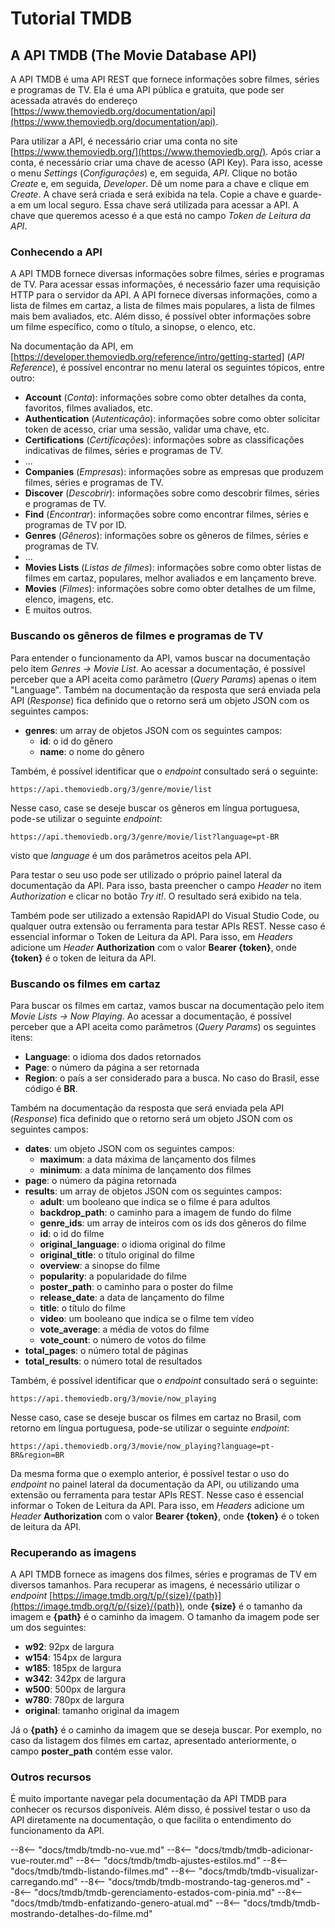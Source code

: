 # Tutorial TMDB

## A API TMDB (The Movie Database API)

A API TMDB é uma API REST que fornece informações sobre filmes, séries e programas de TV. Ela é uma API pública e gratuita, que pode ser acessada através do endereço [https://www.themoviedb.org/documentation/api](https://www.themoviedb.org/documentation/api).

Para utilizar a API, é necessário criar uma conta no site [https://www.themoviedb.org/](https://www.themoviedb.org/). Após criar a conta, é necessário criar uma chave de acesso (API Key). Para isso, acesse o menu _Settings_ (_Configurações_) e, em seguida, _API_. Clique no botão _Create_ e, em seguida, _Developer_. Dê um nome para a chave e clique em _Create_. A chave será criada e será exibida na tela. Copie a chave e guarde-a em um local seguro. Essa chave será utilizada para acessar a API. A chave que queremos acesso é a que está no campo _Token de Leitura da API_.

### Conhecendo a API

A API TMDB fornece diversas informações sobre filmes, séries e programas de TV. Para acessar essas informações, é necessário fazer uma requisição HTTP para o servidor da API. A API fornece diversas informações, como a lista de filmes em cartaz, a lista de filmes mais populares, a lista de filmes mais bem avaliados, etc. Além disso, é possível obter informações sobre um filme específico, como o título, a sinopse, o elenco, etc.

Na documentação da API, em [https://developer.themoviedb.org/reference/intro/getting-started] (_API Reference_), é possível encontrar no menu lateral os seguintes tópicos, entre outro:

- **Account** (_Conta_): informações sobre como obter detalhes da conta, favoritos, filmes avaliados, etc.
- **Authentication** (_Autenticação_): informações sobre como obter solicitar token de acesso, criar uma sessão, validar uma chave, etc.
- **Certifications** (_Certificações_): informações sobre as classificações indicativas de filmes, séries e programas de TV.
- ...
- **Companies** (_Empresas_): informações sobre as empresas que produzem filmes, séries e programas de TV.
- **Discover** (_Descobrir_): informações sobre como descobrir filmes, séries e programas de TV.
- **Find** (_Encontrar_): informações sobre como encontrar filmes, séries e programas de TV por ID.
- **Genres** (_Gêneros_): informações sobre os gêneros de filmes, séries e programas de TV.
- ...
- **Movies Lists** (_Listas de filmes_): informações sobre como obter listas de filmes em cartaz, populares, melhor avaliados e em lançamento breve.
- **Movies** (_Filmes_): informações sobre como obter detalhes de um filme, elenco, imagens, etc.
- E muitos outros.

### Buscando os gêneros de filmes e programas de TV

Para entender o funcionamento da API, vamos buscar na documentação pelo item _Genres -> Movie List_. Ao acessar a documentação, é possível perceber que a API aceita como parâmetro (_Query Params_) apenas o item "Language". Também na documentação da resposta que será enviada pela API (_Response_) fica definido que o retorno será um objeto JSON com os seguintes campos:

- **genres**: um array de objetos JSON com os seguintes campos:
  - **id**: o id do gênero
  - **name**: o nome do gênero

Também, é possível identificar que o _endpoint_ consultado será o seguinte:

```
https://api.themoviedb.org/3/genre/movie/list
```

Nesse caso, case se deseje buscar os gêneros em língua portuguesa, pode-se utilizar o seguinte _endpoint_:

```
https://api.themoviedb.org/3/genre/movie/list?language=pt-BR
```

visto que _language_ é um dos parâmetros aceitos pela API.

Para testar o seu uso pode ser utilizado o próprio painel lateral da documentação da API. Para isso, basta preencher o campo _Header_ no item _Authorization_ e clicar no botão _Try it!_. O resultado será exibido na tela.

Também pode ser utilizado a extensão RapidAPI do Visual Studio Code, ou qualquer outra extensão ou ferramenta para testar APIs REST. Nesse caso é essencial informar o Token de Leitura da API. Para isso, em _Headers_ adicione um _Header_ **Authorization** com o valor **Bearer {token}**, onde **{token}** é o token de leitura da API.

### Buscando os filmes em cartaz

Para buscar os filmes em cartaz, vamos buscar na documentação pelo item _Movie Lists -> Now Playing_. Ao acessar a documentação, é possível perceber que a API aceita como parâmetros (_Query Params_) os seguintes itens:

- **Language**: o idioma dos dados retornados
- **Page**: o número da página a ser retornada
- **Region**: o país a ser considerado para a busca. No caso do Brasil, esse código é **BR**.

Também na documentação da resposta que será enviada pela API (_Response_) fica definido que o retorno será um objeto JSON com os seguintes campos:

- **dates**: um objeto JSON com os seguintes campos:
  - **maximum**: a data máxima de lançamento dos filmes
  - **minimum**: a data mínima de lançamento dos filmes
- **page**: o número da página retornada
- **results**: um array de objetos JSON com os seguintes campos:
  - **adult**: um booleano que indica se o filme é para adultos
  - **backdrop_path**: o caminho para a imagem de fundo do filme
  - **genre_ids**: um array de inteiros com os ids dos gêneros do filme
  - **id**: o id do filme
  - **original_language**: o idioma original do filme
  - **original_title**: o título original do filme
  - **overview**: a sinopse do filme
  - **popularity**: a popularidade do filme
  - **poster_path**: o caminho para o poster do filme
  - **release_date**: a data de lançamento do filme
  - **title**: o título do filme
  - **video**: um booleano que indica se o filme tem vídeo
  - **vote_average**: a média de votos do filme
  - **vote_count**: o número de votos do filme
- **total_pages**: o número total de páginas
- **total_results**: o número total de resultados

Também, é possível identificar que o _endpoint_ consultado será o seguinte:

```
https://api.themoviedb.org/3/movie/now_playing
```

Nesse caso, case se deseje buscar os filmes em cartaz no Brasil, com retorno em língua portuguesa, pode-se utilizar o seguinte _endpoint_:

```
https://api.themoviedb.org/3/movie/now_playing?language=pt-BR&region=BR
```

Da mesma forma que o exemplo anterior, é possível testar o uso do _endpoint_ no painel lateral da documentação da API, ou utilizando uma extensão ou ferramenta para testar APIs REST. Nesse caso é essencial informar o Token de Leitura da API. Para isso, em _Headers_ adicione um _Header_ **Authorization** com o valor **Bearer {token}**, onde **{token}** é o token de leitura da API.

### Recuperando as imagens

A API TMDB fornece as imagens dos filmes, séries e programas de TV em diversos tamanhos. Para recuperar as imagens, é necessário utilizar o _endpoint_ [https://image.tmdb.org/t/p/{size}/{path}](https://image.tmdb.org/t/p/{size}/{path}), onde **{size}** é o tamanho da imagem e **{path}** é o caminho da imagem. O tamanho da imagem pode ser um dos seguintes:

- **w92**: 92px de largura
- **w154**: 154px de largura
- **w185**: 185px de largura
- **w342**: 342px de largura
- **w500**: 500px de largura
- **w780**: 780px de largura
- **original**: tamanho original da imagem

Já o **{path}** é o caminho da imagem que se deseja buscar. Por exemplo, no caso da listagem dos filmes em cartaz, apresentado anteriormente, o campo **poster_path** contém esse valor.

### Outros recursos

É muito importante navegar pela documentação da API TMDB para conhecer os recursos disponíveis. Além disso, é possível testar o uso da API diretamente na documentação, o que facilita o entendimento do funcionamento da API.

--8<-- "docs/tmdb/tmdb-no-vue.md"
--8<-- "docs/tmdb/tmdb-adicionar-vue-router.md"
--8<-- "docs/tmdb/tmdb-ajustes-estilos.md"
--8<-- "docs/tmdb/tmdb-listando-filmes.md"
--8<-- "docs/tmdb/tmdb-visualizar-carregando.md"
--8<-- "docs/tmdb/tmdb-mostrando-tag-generos.md"
--8<-- "docs/tmdb/tmdb-gerenciamento-estados-com-pinia.md"
--8<-- "docs/tmdb/tmdb-enfatizando-genero-atual.md"
--8<-- "docs/tmdb/tmdb-mostrando-detalhes-do-filme.md"
